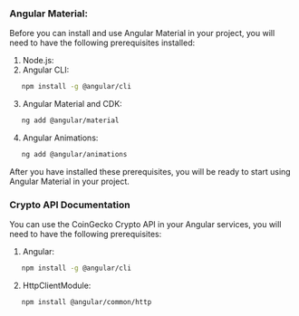 
### Angular Material:
Before you can install and use Angular Material in your project, you will need to have the following prerequisites installed:
1. Node.js: 
2. Angular CLI:
 ```bash
    npm install -g @angular/cli
 ```
 3. Angular Material and CDK: 
 ```bash
    ng add @angular/material
 ```
4. Angular Animations: 
 ```bash
    ng add @angular/animations
 ```
After you have installed these prerequisites, you will be ready to start using Angular Material in your project.
### Crypto API Documentation
You can use the CoinGecko Crypto API in your Angular services, you will need to have the following prerequisites:
1. Angular:
 ```bash
    npm install -g @angular/cli
 ```
 2. HttpClientModule: 
```bash
   npm install @angular/common/http
```




